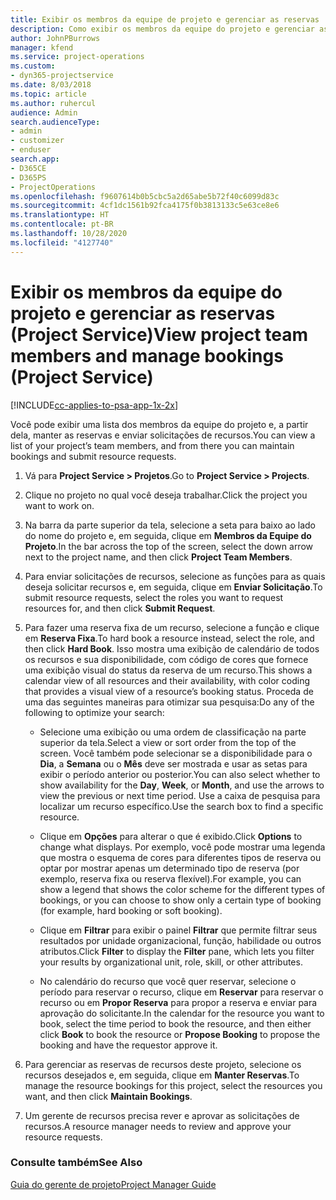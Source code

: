 ```yaml
---
title: Exibir os membros da equipe de projeto e gerenciar as reservas
description: Como exibir os membros da equipe do projeto e gerenciar as reservas no Project Service
author: JohnPBurrows
manager: kfend
ms.service: project-operations
ms.custom:
- dyn365-projectservice
ms.date: 8/03/2018
ms.topic: article
ms.author: ruhercul
audience: Admin
search.audienceType:
- admin
- customizer
- enduser
search.app:
- D365CE
- D365PS
- ProjectOperations
ms.openlocfilehash: f9607614b0b5cbc5a2d65abe5b72f40c6099d83c
ms.sourcegitcommit: 4cf1dc1561b92fca4175f0b3813133c5e63ce8e6
ms.translationtype: HT
ms.contentlocale: pt-BR
ms.lasthandoff: 10/28/2020
ms.locfileid: "4127740"
---
```

# <a name="view-project-team-members-and-manage-bookings-project-service"></a><span data-ttu-id="a7399-103">Exibir os membros da equipe do projeto e gerenciar as reservas (Project Service)</span><span class="sxs-lookup"><span data-stu-id="a7399-103">View project team members and manage bookings (Project Service)</span></span>

[!INCLUDE[cc-applies-to-psa-app-1x-2x](../includes/cc-applies-to-psa-app-1x-2x.md)]

<span data-ttu-id="a7399-104">Você pode exibir uma lista dos membros da equipe do projeto e, a partir dela, manter as reservas e enviar solicitações de recursos.</span><span class="sxs-lookup"><span data-stu-id="a7399-104">You can view a list of your project’s team members, and from there you can maintain bookings and submit resource requests.</span></span>  
  
1.  <span data-ttu-id="a7399-105">Vá para **Project Service > Projetos**.</span><span class="sxs-lookup"><span data-stu-id="a7399-105">Go to **Project Service > Projects**.</span></span>  
  
2.  <span data-ttu-id="a7399-106">Clique no projeto no qual você deseja trabalhar.</span><span class="sxs-lookup"><span data-stu-id="a7399-106">Click the project you want to work on.</span></span>  
  
3.  <span data-ttu-id="a7399-107">Na barra da parte superior da tela, selecione a seta para baixo ao lado do nome do projeto e, em seguida, clique em **Membros da Equipe do Projeto**.</span><span class="sxs-lookup"><span data-stu-id="a7399-107">In the bar across the top of the screen, select the down arrow next to the project name, and then click **Project Team Members**.</span></span>  
  
4.  <span data-ttu-id="a7399-108">Para enviar solicitações de recursos, selecione as funções para as quais deseja solicitar recursos e, em seguida, clique em **Enviar Solicitação**.</span><span class="sxs-lookup"><span data-stu-id="a7399-108">To submit resource requests, select the roles you want to request resources for, and then click **Submit Request**.</span></span>  
  
5.  <span data-ttu-id="a7399-109">Para fazer uma reserva fixa de um recurso, selecione a função e clique em **Reserva Fixa**.</span><span class="sxs-lookup"><span data-stu-id="a7399-109">To hard book a resource instead, select the role, and then click **Hard Book**.</span></span> <span data-ttu-id="a7399-110">Isso mostra uma exibição de calendário de todos os recursos e sua disponibilidade, com código de cores que fornece uma exibição visual do status da reserva de um recurso.</span><span class="sxs-lookup"><span data-stu-id="a7399-110">This shows a calendar view of all resources and their availability, with color coding that provides a visual view of a resource’s booking status.</span></span> <span data-ttu-id="a7399-111">Proceda de uma das seguintes maneiras para otimizar sua pesquisa:</span><span class="sxs-lookup"><span data-stu-id="a7399-111">Do any of the following to optimize your search:</span></span>  
  
    -   <span data-ttu-id="a7399-112">Selecione uma exibição ou uma ordem de classificação na parte superior da tela.</span><span class="sxs-lookup"><span data-stu-id="a7399-112">Select a view or sort order from the top of the screen.</span></span> <span data-ttu-id="a7399-113">Você também pode selecionar se a disponibilidade para o **Dia**, a **Semana** ou o **Mês** deve ser mostrada e usar as setas para exibir o período anterior ou posterior.</span><span class="sxs-lookup"><span data-stu-id="a7399-113">You can also select whether to show availability for the **Day**, **Week**, or **Month**, and use the arrows to view the previous or next time period.</span></span> <span data-ttu-id="a7399-114">Use a caixa de pesquisa para localizar um recurso específico.</span><span class="sxs-lookup"><span data-stu-id="a7399-114">Use the search box to find a specific resource.</span></span>  
  
    -   <span data-ttu-id="a7399-115">Clique em **Opções** para alterar o que é exibido.</span><span class="sxs-lookup"><span data-stu-id="a7399-115">Click **Options** to change what displays.</span></span> <span data-ttu-id="a7399-116">Por exemplo, você pode mostrar uma legenda que mostra o esquema de cores para diferentes tipos de reserva ou optar por mostrar apenas um determinado tipo de reserva (por exemplo, reserva fixa ou reserva flexível).</span><span class="sxs-lookup"><span data-stu-id="a7399-116">For example, you can show a legend that shows the color scheme for the different types of bookings, or you can choose to show only a certain type of booking (for example, hard booking or soft booking).</span></span>  
  
    -   <span data-ttu-id="a7399-117">Clique em **Filtrar** para exibir o painel **Filtrar** que permite filtrar seus resultados por unidade organizacional, função, habilidade ou outros atributos.</span><span class="sxs-lookup"><span data-stu-id="a7399-117">Click **Filter** to display the **Filter** pane, which lets you filter your results by organizational unit, role, skill, or other attributes.</span></span>  
  
    -   <span data-ttu-id="a7399-118">No calendário do recurso que você quer reservar, selecione o período para reservar o recurso, clique em **Reservar** para reservar o recurso ou em **Propor Reserva** para propor a reserva e enviar para aprovação do solicitante.</span><span class="sxs-lookup"><span data-stu-id="a7399-118">In the calendar for the resource you want to book, select the time period to book the resource, and then either click **Book** to book the resource or **Propose Booking** to propose the booking and have the requestor approve it.</span></span>  
  
6.  <span data-ttu-id="a7399-119">Para gerenciar as reservas de recursos deste projeto, selecione os recursos desejados e, em seguida, clique em **Manter Reservas**.</span><span class="sxs-lookup"><span data-stu-id="a7399-119">To manage the resource bookings for this project, select the resources you want, and then click **Maintain Bookings**.</span></span>  
  
7.  <span data-ttu-id="a7399-120">Um gerente de recursos precisa rever e aprovar as solicitações de recursos.</span><span class="sxs-lookup"><span data-stu-id="a7399-120">A resource manager needs to review and approve your resource requests.</span></span>  
  
### <a name="see-also"></a><span data-ttu-id="a7399-121">Consulte também</span><span class="sxs-lookup"><span data-stu-id="a7399-121">See Also</span></span>  
 [<span data-ttu-id="a7399-122">Guia do gerente de projeto</span><span class="sxs-lookup"><span data-stu-id="a7399-122">Project Manager Guide</span></span>](../psa/project-manager-guide.md)
